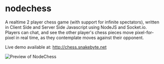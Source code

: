 nodechess
=========

A realtime 2 player chess game (with support for infinite spectators), written in Client Side and Server Side Javascript using NodeJS and Socket.io.   Players can chat, and see the other player's chess pieces move pixel-for-pixel in real time, as they contemplate moves against their opponent.

Live demo available at:  http://chess.snakebyte.net

![Preview of NodeChess](http://i.imgur.com/tjnKP.jpg "NodeChess Preview")